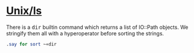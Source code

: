 [1]: http://rosettacode.org/wiki/Unix/ls

# [Unix/ls][1]

There is a <tt>dir</tt> builtin command which returns a list of IO::Path objects. We stringify them all with a hyperoperator before sorting the strings.

```perl
.say for sort ~«dir
```